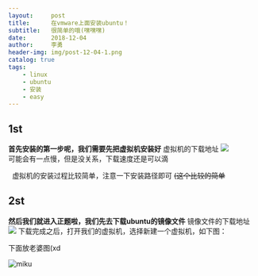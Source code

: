 ```yaml
---
layout:     post
title:      在vmware上面安装ubuntu！
subtitle:   很简单的哦(嘿嘿嘿)
date:       2018-12-04
author:     李勇
header-img: img/post-12-04-1.png
catalog: true
tags:
    - linux
    - ubuntu
    - 安装
    - easy
---
```


## 1st ##
**首先安装的第一步呢，我们需要先把虚拟机安装好**
  虚拟机的下载地址
  ![](https://my.vmware.com/cn/web/vmware/free#desktop_end_user_computing/vmware_workstation_player/14_0)   
   可能会有一点慢，但是没关系，下载速度还是可以滴

  虚拟机的安装过程比较简单，注意一下安装路径即可
<s>(这个比较的简单</s>
## 2st ##
**然后我们就进入正题啦，我们先去下载ubuntu的镜像文件**
镜像文件的下载地址
![](https://www.ubuntu.com/download/desktop)
下载完成之后，打开我们的虚拟机，选择新建一个虚拟机，如下图：

下面放老婆图(xd

![miku](https://b-ssl.duitang.com/uploads/item/201806/29/20180629230437_NE5HK.jpeg)
